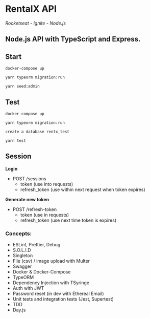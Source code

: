 # RentalX API

<i>Rocketseat - Ignite - Node.js</i>

## Node.js API with TypeScript and Express.

## Start

```
docker-compose up

yarn typeorm migration:run

yarn seed:admin
```

## Test

```
docker-compose up

yarn typeorm migration:run

create a database rentx_test

yarn test
```

## Session

**Login**

- POST /sessions
  - token (use into requests)
  - refresh_token (use within next request when token expires)

**Generate new token**

- POST /refresh-token
  - token (use in requests)
  - refresh_token (use next time token is expires)

### Concepts:

- ESLint, Prettier, Debug
- S.O.L.I.D
- Singleton
- File (csv) / image upload with Multer
- Swagger
- Docker & Docker-Compose
- TypeORM
- Dependency Injection with TSyringe
- Auth with JWT
- Password reset (in dev with Ethereal Email)
- Unit tests and integration tests (Jest, Supertest)
- TDD
- Day.js
